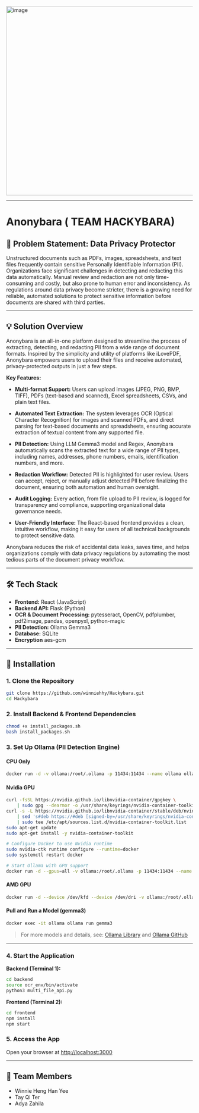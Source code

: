  <img width="959" height="509" alt="image" src="https://github.com/user-attachments/assets/ecb4c1ee-2ac8-42d2-a488-2ef29a28f4d7" />





---

# Anonybara ( TEAM HACKYBARA)

## 📝 Problem Statement: Data Privacy Protector

Unstructured documents such as PDFs, images, spreadsheets, and text files frequently contain sensitive Personally Identifiable Information (PII). Organizations face significant challenges in detecting and redacting this data automatically. Manual review and redaction are not only time-consuming and costly, but also prone to human error and inconsistency. As regulations around data privacy become stricter, there is a growing need for reliable, automated solutions to protect sensitive information before documents are shared with third parties.

---

## 💡 Solution Overview

Anonybara is an all-in-one platform designed to streamline the process of extracting, detecting, and redacting PII from a wide range of document formats. Inspired by the simplicity and utility of platforms like iLovePDF, Anonybara empowers users to upload their files and receive automated, privacy-protected outputs in just a few steps.

**Key Features:**

- **Multi-format Support:** Users can upload images (JPEG, PNG, BMP, TIFF), PDFs (text-based and scanned), Excel spreadsheets, CSVs, and plain text files.
  
- **Automated Text Extraction:** The system leverages OCR (Optical Character Recognition) for images and scanned PDFs, and direct parsing for text-based documents and spreadsheets, ensuring accurate extraction of textual content from any supported file.
  
- **PII Detection:** Using LLM Gemma3 model and Regex, Anonybara automatically scans the extracted text for a wide range of PII types, including names, addresses, phone numbers, emails, identification numbers, and more.
  
- **Redaction Workflow:** Detected PII is highlighted for user review. Users can accept, reject, or manually adjust detected PII before finalizing the document, ensuring both automation and human oversight.
  
- **Audit Logging:** Every action, from file upload to PII review, is logged for transparency and compliance, supporting organizational data governance needs.
- **User-Friendly Interface:** The React-based frontend provides a clean, intuitive workflow, making it easy for users of all technical backgrounds to protect sensitive data.

Anonybara reduces the risk of accidental data leaks, saves time, and helps organizations comply with data privacy regulations by automating the most tedious parts of the document privacy workflow.

---

## 🛠️ Tech Stack

- **Frontend:** React (JavaScript)
- **Backend API:** Flask (Python)
- **OCR & Document Processing:** pytesseract, OpenCV, pdfplumber, pdf2image, pandas, openpyxl, python-magic
- **PII Detection:** Ollama Gemma3
- **Database:** SQLite
- **Encryption** aes-gcm


---

## 🚀 Installation

### 1. Clone the Repository

```bash
git clone https://github.com/winniehhy/Hackybara.git
cd Hackybara
```

### 2. Install Backend & Frontend Dependencies

```bash
chmod +x install_packages.sh
bash install_packages.sh
```

### 3. Set Up Ollama (PII Detection Engine)

#### CPU Only

```bash
docker run -d -v ollama:/root/.ollama -p 11434:11434 --name ollama ollama/ollama
```

#### Nvidia GPU

```bash
curl -fsSL https://nvidia.github.io/libnvidia-container/gpgkey \
    | sudo gpg --dearmor -o /usr/share/keyrings/nvidia-container-toolkit-keyring.gpg
curl -s -L https://nvidia.github.io/libnvidia-container/stable/deb/nvidia-container-toolkit.list \
    | sed 's#deb https://#deb [signed-by=/usr/share/keyrings/nvidia-container-toolkit-keyring.gpg] https://#g' \
    | sudo tee /etc/apt/sources.list.d/nvidia-container-toolkit.list
sudo apt-get update
sudo apt-get install -y nvidia-container-toolkit

# Configure Docker to use Nvidia runtime
sudo nvidia-ctk runtime configure --runtime=docker
sudo systemctl restart docker

# Start Ollama with GPU support
docker run -d --gpus=all -v ollama:/root/.ollama -p 11434:11434 --name ollama ollama/ollama
```

#### AMD GPU

```bash
docker run -d --device /dev/kfd --device /dev/dri -v ollama:/root/.ollama -p 11434:11434 --name ollama ollama/ollama:rocm
```

#### Pull and Run a Model (gemma3)

```bash
docker exec -it ollama ollama run gemma3
```

> For more models and details, see: [Ollama Library](https://ollama.com/library) and [Ollama GitHub](https://github.com/ollama/ollama)

---

### 4. Start the Application

**Backend (Terminal 1):**
```bash
cd backend
source ocr_env/bin/activate
python3 multi_file_api.py
```

**Frontend (Terminal 2):**
```bash
cd frontend
npm install
npm start
```

### 5. Access the App

Open your browser at [http://localhost:3000](http://localhost:3000)

---

## 👤 Team Members

- Winnie Heng Han Yee
- Tay Qi Ter
- Adya Zahila



